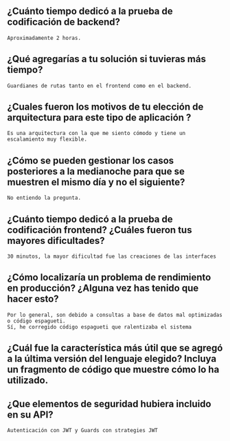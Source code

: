 ## ¿Cuánto tiempo dedicó a la prueba de codificación de backend?
    Aproximadamente 2 horas.
## ¿Qué agregarías a tu solución si tuvieras más tiempo?
    Guardianes de rutas tanto en el frontend como en el backend.
## ¿Cuales fueron los motivos de tu elección de arquitectura para este tipo de aplicación ?
    Es una arquitectura con la que me siento cómodo y tiene un escalamiento muy flexible.
## ¿Cómo se pueden gestionar los casos posteriores a la medianoche para que se muestren el mismo día y no el siguiente?
    No entiendo la pregunta.
## ¿Cuánto tiempo dedicó a la prueba de codificación frontend? ¿Cuáles fueron tus mayores dificultades?
    30 minutos, la mayor dificultad fue las creaciones de las interfaces
## ¿Cómo localizaría un problema de rendimiento en producción? ¿Alguna vez has tenido que hacer esto?
    Por lo general, son debido a consultas a base de datos mal optimizadas o código espagueti.
    Sí, he corregido código espagueti que ralentizaba el sistema
## ¿Cuál fue la característica más útil que se agregó a la última versión del lenguaje elegido? Incluya un fragmento de código que muestre cómo lo ha utilizado.

## ¿Que elementos de seguridad hubiera incluido en su API?
    Autenticación con JWT y Guards con strategies JWT